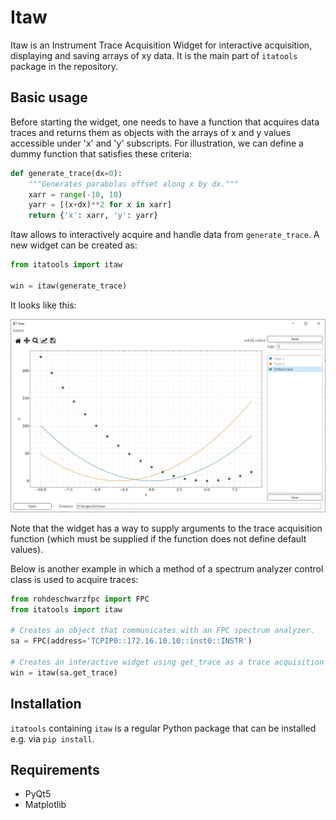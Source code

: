 # Itaw
Itaw is an Instrument Trace Acquisition Widget for interactive acquisition, displaying and saving arrays of xy data. It is the main part of `itatools` package in the repository.

## Basic usage

Before starting the widget, one needs to have a function that acquires data traces and returns them as objects with the arrays of x and y values accessible under 'x' and 'y' subscripts. For illustration, we can define a dummy function that satisfies these criteria:

```python
def generate_trace(dx=0):
    """Generates parabolas offset along x by dx."""
    xarr = range(-10, 10)
    yarr = [(x+dx)**2 for x in xarr]
    return {'x': xarr, 'y': yarr} 
```
Itaw allows to interactively acquire and handle data from `generate_trace`. A new widget can be created as:

```python
from itatools import itaw

win = itaw(generate_trace)
```
It looks like this:

![Itaw](doc/Itaw.jpg "Title")

Note that the widget has a way to supply arguments to the trace acquisition function (which must be supplied if the function does not define default values).

Below is another example in which a method of a spectrum analyzer control class is used to acquire traces:

```python
from rohdeschwarzfpc import FPC
from itatools import itaw

# Creates an object that communicates with an FPC spectrum analyzer.
sa = FPC(address='TCPIP0::172.16.10.10::inst0::INSTR')

# Creates an interactive widget using get_trace as a trace acquisition function.
win = itaw(sa.get_trace)
```

## Installation
`itatools` containing `itaw` is a regular Python package that can be installed e.g. via `pip install`. 

## Requirements
* PyQt5
* Matplotlib

